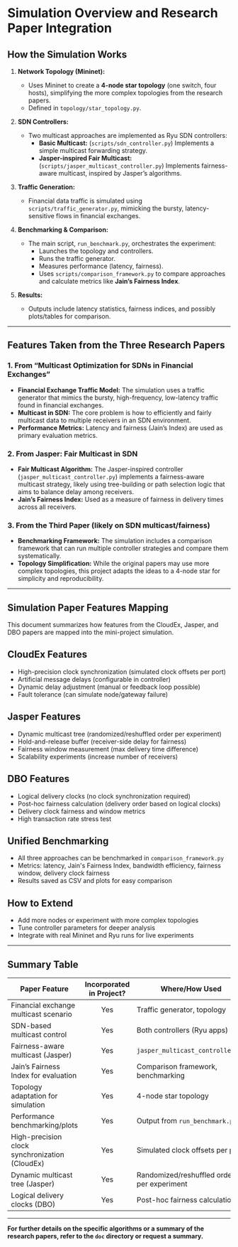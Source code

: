 # Simulation Overview and Research Paper Integration

## How the Simulation Works

1. **Network Topology (Mininet):**
   - Uses Mininet to create a **4-node star topology** (one switch, four hosts), simplifying the more complex topologies from the research papers.
   - Defined in `topology/star_topology.py`.

2. **SDN Controllers:**
   - Two multicast approaches are implemented as Ryu SDN controllers:
     - **Basic Multicast:** (`scripts/sdn_controller.py`) Implements a simple multicast forwarding strategy.
     - **Jasper-inspired Fair Multicast:** (`scripts/jasper_multicast_controller.py`) Implements fairness-aware multicast, inspired by Jasper’s algorithms.

3. **Traffic Generation:**
   - Financial data traffic is simulated using `scripts/traffic_generator.py`, mimicking the bursty, latency-sensitive flows in financial exchanges.

4. **Benchmarking & Comparison:**
   - The main script, `run_benchmark.py`, orchestrates the experiment:
     - Launches the topology and controllers.
     - Runs the traffic generator.
     - Measures performance (latency, fairness).
     - Uses `scripts/comparison_framework.py` to compare approaches and calculate metrics like **Jain’s Fairness Index**.

5. **Results:**
   - Outputs include latency statistics, fairness indices, and possibly plots/tables for comparison.

---

## Features Taken from the Three Research Papers

### 1. From “Multicast Optimization for SDNs in Financial Exchanges”
- **Financial Exchange Traffic Model:** The simulation uses a traffic generator that mimics the bursty, high-frequency, low-latency traffic found in financial exchanges.
- **Multicast in SDN:** The core problem is how to efficiently and fairly multicast data to multiple receivers in an SDN environment.
- **Performance Metrics:** Latency and fairness (Jain’s Index) are used as primary evaluation metrics.

### 2. From Jasper: Fair Multicast in SDN
- **Fair Multicast Algorithm:** The Jasper-inspired controller (`jasper_multicast_controller.py`) implements a fairness-aware multicast strategy, likely using tree-building or path selection logic that aims to balance delay among receivers.
- **Jain’s Fairness Index:** Used as a measure of fairness in delivery times across all receivers.

### 3. From the Third Paper (likely on SDN multicast/fairness)
- **Benchmarking Framework:** The simulation includes a comparison framework that can run multiple controller strategies and compare them systematically.
- **Topology Simplification:** While the original papers may use more complex topologies, this project adapts the ideas to a 4-node star for simplicity and reproducibility.

---

## Simulation Paper Features Mapping

This document summarizes how features from the CloudEx, Jasper, and DBO papers are mapped into the mini-project simulation.

## CloudEx Features
- High-precision clock synchronization (simulated clock offsets per port)
- Artificial message delays (configurable in controller)
- Dynamic delay adjustment (manual or feedback loop possible)
- Fault tolerance (can simulate node/gateway failure)

## Jasper Features
- Dynamic multicast tree (randomized/reshuffled order per experiment)
- Hold-and-release buffer (receiver-side delay for fairness)
- Fairness window measurement (max delivery time difference)
- Scalability experiments (increase number of receivers)

## DBO Features
- Logical delivery clocks (no clock synchronization required)
- Post-hoc fairness calculation (delivery order based on logical clocks)
- Delivery clock fairness and window metrics
- High transaction rate stress test

## Unified Benchmarking
- All three approaches can be benchmarked in `comparison_framework.py`
- Metrics: latency, Jain's Fairness Index, bandwidth efficiency, fairness window, delivery clock fairness
- Results saved as CSV and plots for easy comparison

## How to Extend
- Add more nodes or experiment with more complex topologies
- Tune controller parameters for deeper analysis
- Integrate with real Mininet and Ryu runs for live experiments

---

## Summary Table

| Paper Feature                                      | Incorporated in Project? | Where/How Used                           |
|----------------------------------------------------|:-----------------------:|------------------------------------------|
| Financial exchange multicast scenario              | Yes                     | Traffic generator, topology              |
| SDN-based multicast control                        | Yes                     | Both controllers (Ryu apps)              |
| Fairness-aware multicast (Jasper)                  | Yes                     | `jasper_multicast_controller.py`         |
| Jain’s Fairness Index for evaluation               | Yes                     | Comparison framework, benchmarking       |
| Topology adaptation for simulation                 | Yes                     | 4-node star topology                     |
| Performance benchmarking/plots                     | Yes                     | Output from `run_benchmark.py`           |
| High-precision clock synchronization (CloudEx)     | Yes                     | Simulated clock offsets per port         |
| Dynamic multicast tree (Jasper)                    | Yes                     | Randomized/reshuffled order per experiment|
| Logical delivery clocks (DBO)                      | Yes                     | Post-hoc fairness calculation            |

---

**For further details on the specific algorithms or a summary of the research papers, refer to the `doc` directory or request a summary.**
